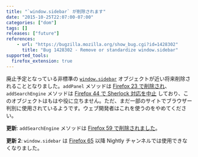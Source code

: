 ```yaml
---
title: "`window.sidebar` が削除されます"
date: "2015-10-25T22:07:00-07:00"
categories: ["dom"]
tags: []
releases: ["future"]
references:
    - url: "https://bugzilla.mozilla.org/show_bug.cgi?id=1428302"
      title: "Bug 1428302 - Remove or standardize window.sidebar"
supported_tools:
  firefox_extension: true
---
```

廃止予定となっている非標準の [`window.sidebar`](https://developer.mozilla.org/docs/Web/API/window.sidebar) オブジェクトが近い将来削除されることとなりました。`addPanel` メソッドは [Firefox 23 で削除され](https://www.fxsitecompat.dev/ja/docs/2013/ability-to-add-a-sidebar-panel-has-been-dropped/)、`addSearchEngine` メソッドは [Firefox 44 で Sherlock 対応を中止](https://www.fxsitecompat.dev/ja/docs/2015/sherlock-search-plug-ins-are-no-longer-supported/) しており、このオブジェクトはもはや役に立ちません。ただ、まだ一部のサイトでブラウザー判別に使用されているようです。ウェブ開発者はこれを使うのをやめてください。

**更新**: `addSearchEngine` メソッドは [Firefox 59 で削除されました](https://www.fxsitecompat.dev/ja/docs/2018/window-sidebar-addsearchengine-has-been-removed/)。

**更新 2**: `window.sidebar` は [Firefox 65](https://www.fxsitecompat.dev/ja/docs/2018/window-sidebar-and-window-external-addsearchprovider-have-been-deprecated/) 以降 Nightly チャンネルでは使用できなくなりました。
